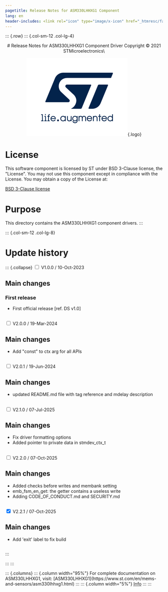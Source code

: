 ```yaml
---
pagetitle: Release Notes for ASM330LHHXG1 Component
lang: en
header-includes: <link rel="icon" type="image/x-icon" href="_htmresc/favicon.png" />
---
```


::: {.row}
::: {.col-sm-12 .col-lg-4}

<center>
# Release Notes for ASM330LHHXG1 Component Driver
Copyright &copy; 2021 STMicroelectronics\

[![ST logo](_htmresc/st_logo_2020.png)](https://www.st.com){.logo}
</center>

# License

This software component is licensed by ST under BSD 3-Clause license, the "License".
You may not use this component except in compliance with the License. You may obtain a copy of the License at:

[BSD 3-Clause license](https://opensource.org/licenses/BSD-3-Clause)

# Purpose

This directory contains the ASM330LHHXG1 component drivers.
:::

::: {.col-sm-12 .col-lg-8}
# Update history

::: {.collapse}
<input type="checkbox" id="collapse-section1" aria-hidden="true">
<label for="collapse-section1" aria-hidden="true">V1.0.0 / 10-Oct-2023</label>
<div>

## Main changes

### First release

- First official release [ref. DS v1.0]

##

</div>

<input type="checkbox" id="collapse-section2" aria-hidden="true">
<label for="collapse-section2" aria-hidden="true">V2.0.0 / 19-Mar-2024</label>
<div>

## Main changes

- Add "const" to ctx arg for all APIs

##

</div>

<input type="checkbox" id="collapse-section3" aria-hidden="true">
<label for="collapse-section3" aria-hidden="true">V2.0.1 / 19-Jun-2024</label>
<div>

## Main changes

- updated README.md file with tag reference and mdelay description

##

</div>

<input type="checkbox" id="collapse-section4" aria-hidden="true">
<label for="collapse-section4" aria-hidden="true">V2.1.0 / 07-Jul-2025</label>
<div>

## Main changes

- Fix driver formatting options
- Added pointer to private data in stmdev_ctx_t

##

</div>

<input type="checkbox" id="collapse-section5" aria-hidden="true">
<label for="collapse-section5" aria-hidden="true">V2.2.0 / 07-Oct-2025</label>
<div>

## Main changes

- Added checks before writes and membank setting
- emb_fsm_en_get: the getter contains a useless write
- Adding CODE_OF_CONDUCT.md and SECURITY.md

##

</div>

<input type="checkbox" id="collapse-section6" checked aria-hidden="true">
<label for="collapse-section6" aria-hidden="true">V2.2.1 / 07-Oct-2025</label>
<div>

## Main changes

- Add 'exit' label to fix build

##

</div>

:::

:::
:::

<footer class="sticky">
::: {.columns}
::: {.column width="95%"}
For complete documentation on ASM330LHHXG1,
visit:
[ASM330LHHXG1](https://www.st.com/en/mems-and-sensors/asm330lhhxg1.html)
:::
::: {.column width="5%"}
<abbr title="Based on template cx566953 version 2.0">Info</abbr>
:::
:::
</footer>
